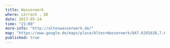 ```yaml
---
title: Wasserwerk 
where: Lörrach , DE 
date: 2017-05-24
time: "21:00"
more-info: "http://alteswasserwerk.de/"
map: "https://www.google.de/maps/place/Altes+Wasserwerk/@47.6201638,7.6549224,15.85z/data=!4m12!1m6!3m5!1s0x4791b08f6488dd09:0x2fad5af0bedd5d20!2sAltes+Wasserwerk!8m2!3d47.6202!4d7.65698!3m4!1s0x4791b08f6488dd09:0x2fad5af0bedd5d20!8m2!3d47.6202!4d7.65698"
published: true
---
```

